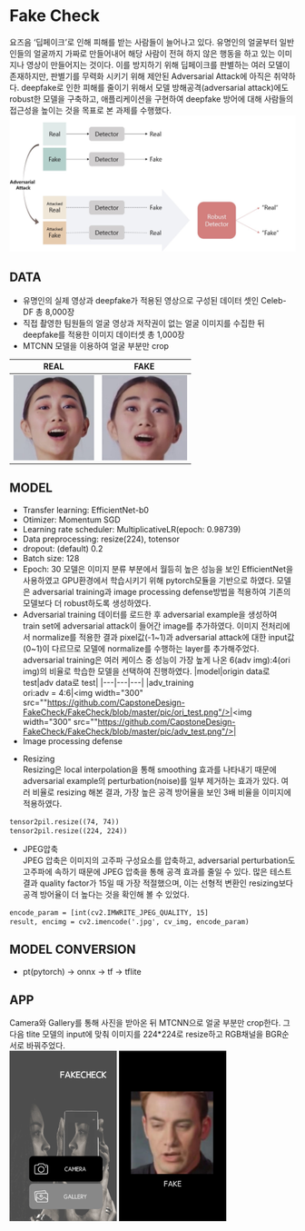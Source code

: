 ﻿# Fake Check
 요즈음 ‘딥페이크’로 인해 피해를 받는 사람들이 늘어나고 있다. 유명인의 얼굴부터 일반인들의 얼굴까지 가짜로 만들어내어 해당 사람이 전혀 하지 않은 행동을 하고 있는 이미지나 영상이 만들어지는 것이다. 
이를 방지하기 위해 딥페이크를 판별하는 여러 모델이 존재하지만, 판별기를 무력화 시키기 위해 제안된 Adversarial Attack에 아직은 취약하다.
deepfake로 인한 피해를 줄이기 위해서 모델 방해공격(adversarial attack)에도 robust한 모델을 구축하고, 애플리케이션을 구현하여 deepfake 방어에 대해 사람들의 접근성을 높이는 것을 목표로 본 과제를 수행했다.
<img height="240" src="https://github.com/CapstoneDesign-FakeCheck/FakeCheck/blob/master/pic/main_pic.jpg"/><br>
## DATA
* 유명인의 실제 영상과 deepfake가 적용된 영상으로 구성된 데이터 셋인 Celeb-DF 총 8,000장
* 직접 촬영한 팀원들의 얼굴 영상과 저작권이 없는 얼굴 이미지를 수집한 뒤 deepfake를 적용한 이미지 데이터셋 총 1,000장
* MTCNN 모델을 이용하여 얼굴 부분만 crop

|REAL|FAKE|
|---|---|
|<img height="150" src="https://github.com/CapstoneDesign-FakeCheck/FakeCheck/blob/master/pic/real.png"/>|<img height="150" src="https://github.com/CapstoneDesign-FakeCheck/FakeCheck/blob/master/pic/fake.jpg"/>|
## MODEL
* Transfer learning: EfficientNet-b0
* Otimizer: Momentum SGD
* Learning rate scheduler: MultiplicativeLR(epoch: 0.98739)
* Data preprocessing: resize(224), totensor
* dropout: (default) 0.2
* Batch size: 128
* Epoch: 30
모델은 이미지 분류 부분에서 월등히 높은 성능을 보인 EfficientNet을 사용하였고 GPU환경에서 학습시키기 위해 pytorch모듈을 기반으로 하였다.
모델은 adversarial training과 image processing defense방법을 적용하여 기존의 모델보다 더 robust하도록 생성하였다.
* Adversarial training
데이터를 로드한 후 adversarial example을 생성하여 train set에 adversarial attack이 들어간 image를 추가하였다.
이미지 전처리에서 normalize를 적용한 결과 pixel값(-1~1)과 adversarial attack에 대한 input값(0~1)이 다르므로 모델에 normalize를 수행하는 layer를 추가해주었다.
adversarial training은 여러 케이스 중 성능이 가장 높게 나온 6(adv img):4(ori img)의 비율로 학습한 모델을 선택하여 진행하였다.
|model|origin data로 test|adv data로 test|
|---|---|---|
|adv_training<br>ori:adv = 4:6|<img width="300" src=""https://github.com/CapstoneDesign-FakeCheck/FakeCheck/blob/master/pic/ori_test.png"/>|<img width="300" src=""https://github.com/CapstoneDesign-FakeCheck/FakeCheck/blob/master/pic/adv_test.png"/>|
* Image processing defense
- Resizing<br>
Resizing은 local interpolation을 통해 smoothing 효과를 나타내기 때문에 adversarial example의 perturbation(noise)를 일부 제거하는 효과가 있다. 여러 비율로 resizing 해본 결과, 가장 높은 공격 방어율을 보인 3배 비율을 이미지에 적용하였다. 
```
tensor2pil.resize((74, 74))
tensor2pil.resize((224, 224))
```
- JPEG압축<br>
JPEG 압축은 이미지의 고주파 구성요소를 압축하고, adversarial perturbation도 고주파에 속하기 때문에 JPEG 압축을 통해 공격 효과를 줄일 수 있다. 많은 테스트 결과 quality factor가 15일 때 가장 적절했으며, 이는 선형적 변환인 resizing보다 공격 방어율이 더 높다는 것을 확인해 볼 수 있었다.
```
encode_param = [int(cv2.IMWRITE_JPEG_QUALITY, 15]
result, encimg = cv2.imencode('.jpg', cv_img, encode_param)
```
## MODEL CONVERSION
* pt(pytorch) -> onnx -> tf -> tflite
## APP
Camera와 Gallery를 통해 사진을 받아온 뒤 MTCNN으로 얼굴 부분만 crop한다. 그 다음 tlite 모델의 input에 맞춰 이미지를 224*224로 resize하고 RGB채널을 BGR순서로 바꿔주었다.<br>
<img height="300" src="https://github.com/CapstoneDesign-FakeCheck/FakeCheck/blob/master/pic/app_main.png"/>
<img height="300" src="https://github.com/CapstoneDesign-FakeCheck/FakeCheck/blob/master/pic/app_result.png"/>